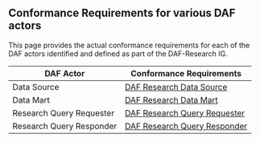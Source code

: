 Conformance Requirements for various DAF actors
-----------------------------------------------

This page provides the actual conformance requirements for each of the
DAF actors identified and defined as part of the DAF-Research IG.

DAF Actor | Conformance Requirements
---|---
Data Source | [DAF Research Data Source]
Data Mart | [DAF Research Data Mart]
Research Query Requester | [DAF Research Query Requester]
Research Query Responder | [DAF Research Query Responder]


[DAF Requestor Conformance]: capabilitystatement-daf-query-requestor.html
[DAF Responder Conformance]: capabilitystatement-daf-query-responder.html
[DAF Research Data Source]: capabilitystatement-daf-datasource.html
[DAF Research Data Mart]: capabilitystatement-daf-datamart.html
[DAF Research Query Requester]: capabilitystatement-daf-research-queryrequester.html
[DAF Research Query Responder]: capabilitystatement-daf-research-queryresponder.html


